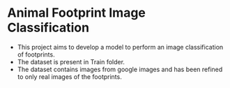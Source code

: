 # Animal Footprint Image Classification

- This project aims to develop a model to perform an image classification of footprints.
- The dataset is present in Train folder.
- The dataset contains images from google images and has been refined to only real images of the footprints.
